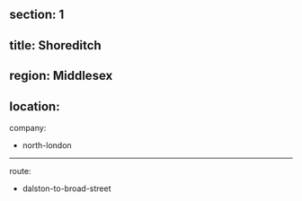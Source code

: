 section: 1
----
title: Shoreditch
----
region: Middlesex
----
location: 
----
company:
- north-london
----
route:
- dalston-to-broad-street
